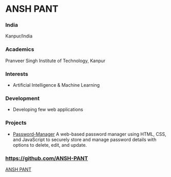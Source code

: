 # ANSH PANT

### India

Kanpur/India

### Academics

Pranveer Singh Institute of Technology, Kanpur

### Interests

- Artificial Intelligence & Machine Learning

### Development

- Developing few web applications

### Projects

- [Password-Manager](https://github.com/ANSH-PANT/Password-Manager) 
A web-based password manager using HTML, CSS, and JavaScript to securely store and manage password details with options to delete, edit, and update.

### https://github.com/ANSH-PANT

[ANSH PANT](https://github.com/ANSH-PANT)
